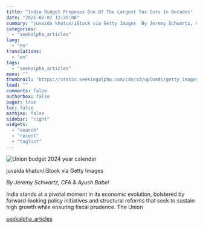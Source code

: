 ```yaml
---
title: "India Budget Proposes One Of The Largest Tax Cuts In Decades"
date: "2025-02-07 12:35:00"
summary: "juvaida khatun/iStock via Getty Images  By Jeremy Schwartz, CFA &amp; Ayush Babel  India stands at a pivotal moment in its economic evolution, bolstered by forward-looking policy initiatives and structural reforms that seek to sustain high growth while ensuring fiscal prudence. The Union"
categories:
  - "seekalpha_articles"
lang:
  - "en"
translations:
  - "en"
tags:
  - "seekalpha_articles"
menu: ""
thumbnail: "https://static.seekingalpha.com/cdn/s3/uploads/getty_images/2181124094/image_2181124094.jpg"
lead: ""
comments: false
authorbox: false
pager: true
toc: false
mathjax: false
sidebar: "right"
widgets:
  - "search"
  - "recent"
  - "taglist"
---
```


![Union budget 2024 year calendar](https://static.seekingalpha.com/cdn/s3/uploads/getty_images/2181124094/image_2181124094.jpg?io=getty-c-w750)



juvaida khatun/iStock via Getty Images





*By Jeremy Schwartz, CFA & Ayush Babel* 

India stands at a pivotal moment in its economic evolution, bolstered by forward-looking policy initiatives and structural reforms that seek to sustain high growth while ensuring fiscal prudence. The Union

[seekalpha_articles](https://seekingalpha.com/article/4755979-india-budget-proposes-largest-tax-cuts-decades)
